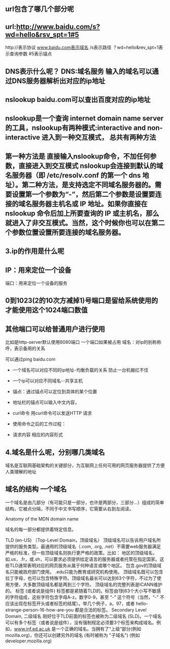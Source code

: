 ## url包含了哪几个部分呢

## url:http://www.baidu.com/s?wd=hello&rsv_spt=1#5
http://表示协议                 www.baidu.com表示域名
/s表示路径
？wd=hello&rev_spt=1表示查询参数
#5表示锚点

## DNS表示什么呢？                DNS:域名服务 输入的域名可以通过DNS服务器解析出对应的ip地址

## nslookup baidu.com可以查出百度对应的ip地址

## nslookup是一个查询 internet domain name server 的工具，nslookup有两种模式:interactive and non-interactive  进入到一种交互模式，  总共有两种方法 
## 第一种方法是  直接输入nslookup命令，不加任何参数，直接进入到交互模式 nslookup会连接到默认的域名服务器（即 /etc/resolv.conf 的第一个 dns 地址）。第二种方法，是支持选定不同域名服务器的。需要设置第一个参数为“-”，然后第二个参数是设置要连接的域名服务器主机名或 IP 地址。如果你直接在 nslookup 命令后加上所要查询的 IP 或主机名，那么就进入了非交互模式。当然，这个时候你也可以在第二个参数位置设置所要连接的域名服务器。

## 3.ip的作用是什么呢
## IP：用来定位一个设备
端口：用来定位一个设备的服务

##  0到1023(2的10次方减掉1)号端口是留给系统使用的  才能使用这个1024端口数值
## 其他端口可以给普通用户进行使用

比如是http-server默认使用8080端口
一个端口如果被占用
域名：对ip的别称称呼，表示备用的关系

可以通过ping baidu.com

* 一个域名可以对应不同的ip地址-均衡负载的关系 防止一台机器扛不住 
* 一个ip可以对应不同域名--共享主机

* 锚点：通过锚点可以定位到具体的某个位置  
* 地址栏的锚点可以输入中文内容，

* curl命令  用curl命令可以发送HTTP
请求  
* 使用命令之后的工作过程：
* 请求内容 相应的内容形式


## 4.域名是什么呢，分别哪几类域名 
域名是互联网基础架构的关键部分，为互联网上任何可用的网页服务器提供了方便人类理解的地址


## 域名的结构  一个域名
一个域名是由几部分（有可能只是一部分，也许是两部分，三部分...）组成的简单结构，它被点分隔，不同于中文书写顺序，它需要从右到左阅读。

Anatomy of the MDN domain name

域名的每一部分都提供着特定信息。

TLD (en-US) （Top-Level Domain，顶级域名）
顶级域名可以告诉用户域名所提供的服务类型。最通用的顶级域名（.com, .org, .net）不需要web服务器满足严格的标准，但一些顶级域名则执行更严格的政策。比如：
地区的顶级域名，如.us，.fr，或.sh，可以要求必须提供给定语言的服务器或者托管在指定国家。这些TLD通常表明对应的网页服务从属于何种语言或哪个地区。
包含.gov的顶级域名只能被政府部门使用。
.edu只能为教育或研究机构使用。
顶级域名既可以包含拉丁字母，也可以包含特殊字符。顶级域名最长可以达到63个字符，不过为了使用方便，大多数顶级域名都是两到三个字符。
顶级域名的完整列表是ICANN维护的。
标签 (或者说是组件)
标签都是紧随着TLD的。标签由1到63个大小写不敏感的字符组成，这些字符包含字母A-z，数字0-9，甚至 “-” 这个符号（当然，“-” 不应该出现在标签开头或者标签的结尾）。举几个例子，a，97，或者 hello-strange-person-16-how-are-you  都是合法的标签。
Secondary Level Domain, 二级域名
刚好位于TLD前面的标签也被称为二级域名 (SLD)。一个域名可以有多个标签（或者说是组件），没有强制规定必须要3个标签来构成域名。例如，www.inf.ed.ac.uk 是一个正确的域名。当拥有了“上级”部分(例如 mozilla.org)，你还可以创建另外的域名 (有时被称为 "子域名") (例如 developer.mozilla.org)





























